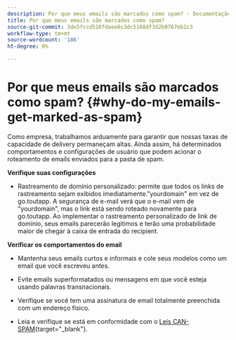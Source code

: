 ```yaml
---
description: Por que meus emails são marcados como spam? - Documentação do Marketo - Documentação do produto
title: Por que meus emails são marcados como spam?
source-git-commit: 3de5fccd516fdaee6c3dc5168df3d2b0767eb2c3
workflow-type: tm+mt
source-wordcount: '186'
ht-degree: 0%

---
```


# Por que meus emails são marcados como spam? {#why-do-my-emails-get-marked-as-spam}

Como empresa, trabalhamos arduamente para garantir que nossas taxas de capacidade de delivery permaneçam altas. Ainda assim, há determinados comportamentos e configurações de usuário que podem acionar o roteamento de emails enviados para a pasta de spam.

**Verifique suas configurações**

* Rastreamento de domínio personalizado: permite que todos os links de rastreamento sejam exibidos imediatamente.&quot;yourdomain&quot; em vez de go.toutapp. A segurança de e-mail verá que o e-mail vem de &quot;yourdomain&quot;, mas o link está sendo roteado novamente para go.toutapp. Ao implementar o rastreamento personalizado de link de domínio, seus emails parecerão legítimos e terão uma probabilidade maior de chegar à caixa de entrada do recipient.

**Verificar os comportamentos do email**

* Mantenha seus emails curtos e informais e cole seus modelos como um email que você escreveu antes.

* Evite emails superformatados ou mensagens em que você esteja usando palavras transnacionais.

* Verifique se você tem uma assinatura de email totalmente preenchida com um endereço físico.

* Leia e verifique se está em conformidade com o [Leis CAN-SPAM](https://www.ftc.gov/tips-advice/business-center/guidance/can-spam-act-compliance-guide-business){target="_blank"}.
